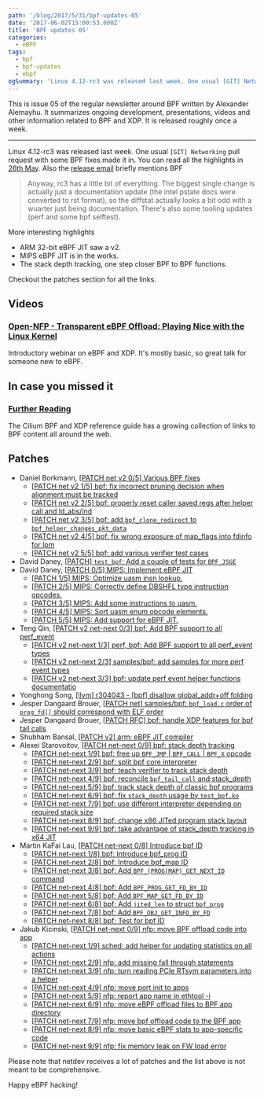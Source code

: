 ```yaml
---
path: '/blog/2017/5/31/bpf-updates-05'
date: '2017-06-02T15:00:53.000Z'
title: 'BPF updates 05'
categories:
  - eBPF
tags:
  - bpf
  - bpf-updates
  - ebpf
ogSummary: 'Linux 4.12-rc3 was released last week. One usual [GIT] Networking pull request with some BPF fixes made it in. You can read all the highlights in 26th May. Also the release email briefly mentions BPF. Anyway, rc3 has a little bit of everything. The biggest single change is actually just a documentation update (the intel pstate docs were converted to rst format), so the diffstat actually looks a bit odd with a wuarter just being documentation. There's also some tooling updates (perf and some bpf selftest).More interesting highlights'
---
```


This is issue 05 of the regular newsletter around BPF written by Alexander Alemayhu. It summarizes ongoing development, presentations, videos and other information related to BPF and XDP. It is released roughly once a week.

---

Linux 4.12-rc3 was released last week. One usual `[GIT] Networking` pull request with some BPF fixes made it in. You can read all the highlights in [26th May](http://www.mail-archive.com/linux-kernel@vger.kernel.org/msg1406659.html). Also the [release email](http://www.mail-archive.com/linux-kernel@vger.kernel.org/msg1407286.html) briefly mentions BPF

> Anyway, rc3 has a little bit of everything. The biggest single change is actually just a documentation update (the intel pstate docs were converted to rst format), so the diffstat actually looks a bit odd with a wuarter just being documentation. There's also some tooling updates (perf and some bpf selftest).

More interesting highlights

- ARM 32-bit eBPF JIT saw a v2.
- MIPS eBPF JIT is in the works.
- The stack depth tracking, one step closer BPF to BPF functions.

Checkout the patches section for all the links.

## Videos

### [Open-NFP - Transparent eBPF Offload: Playing Nice with the Linux Kernel](https://www.youtube.com/watch?v=W2v7zgUGp8A)

Introductory webinar on eBPF and XDP. It's mostly basic, so great talk for someone new to eBPF.

## In case you missed it

### [Further Reading](http://docs.cilium.io/en/stable/bpf/#further-reading)

The Cilium BPF and XDP reference guide has a growing collection of links to BPF content all around the web.

## Patches

- Daniel Borkmann, [[PATCH net v2 0/5] Various BPF fixes](https://www.mail-archive.com/netdev@vger.kernel.org/msg170113.html)
  - [[PATCH net v2 1/5] bpf: fix incorrect pruning decision when alignment must be tracked](https://www.mail-archive.com/netdev@vger.kernel.org/msg170112.html)
  - [[PATCH net v2 2/5] bpf: properly reset caller saved regs after helper call and ld_abs/ind](https://www.mail-archive.com/netdev@vger.kernel.org/msg170115.html)
  - [[PATCH net v2 3/5] bpf: add `bpf_clone_redirect` to `bpf_helper_changes_pkt_data`](https://www.mail-archive.com/netdev@vger.kernel.org/msg170114.html)
  - [[PATCH net v2 4/5] bpf: fix wrong exposure of map_flags into fdinfo for lpm](https://www.mail-archive.com/netdev@vger.kernel.org/msg170116.html)
  - [[PATCH net v2 5/5] bpf: add various verifier test cases](https://www.mail-archive.com/netdev@vger.kernel.org/msg170111.html)
- David Daney, [[PATCH] `test_bpf`: Add a couple of tests for `BPF_JSGE`](https://www.spinics.net/lists/netdev/msg436901.html)
- David Daney, [[PATCH 0/5] MIPS: Implement eBPF JIT](https://www.spinics.net/lists/kernel/msg2517660.html)
  - [[PATCH 1/5] MIPS: Optimize uasm insn lookup.](https://www.spinics.net/lists/kernel/msg2517665.html)
  - [[PATCH 2/5] MIPS: Correctly define DBSHFL type instruction opcodes.](https://www.spinics.net/lists/kernel/msg2517661.html)
  - [[PATCH 3/5] MIPS: Add some instructions to uasm.](https://www.spinics.net/lists/kernel/msg2517662.html)
  - [[PATCH 4/5] MIPS: Sort uasm enum opcode elements.](https://www.spinics.net/lists/kernel/msg2517663.html)
  - [[PATCH 5/5] MIPS: Add support for eBPF JIT.](https://www.spinics.net/lists/kernel/msg2517664.html)
- Teng Qin, [[PATCH v2 net-next 0/3] bpf: Add BPF support to all perf_event](https://www.spinics.net/lists/netdev/msg437068.html)
  - [[PATCH v2 net-next 1/3] perf, bpf: Add BPF support to all perf_event types](https://www.spinics.net/lists/kernel/msg2517762.html)
  - [[PATCH v2 net-next 2/3] samples/bpf: add samples for more perf event types](https://www.spinics.net/lists/kernel/msg2517761.html)
  - [[PATCH v2 net-next 3/3] bpf: update perf event helper functions documentatio](https://www.spinics.net/lists/kernel/msg2517763.html)
- Yonghong Song, [[llvm] r304043 - [bpf] disallow global_addr+off folding](http://llvm.org/viewvc/llvm-project?view=revision&revision=304043)
- Jesper Dangaard Brouer, [[PATCH net] samples/bpf: `bpf_load.c` order of `prog_fd[]` should correspond with ELF order](https://patchwork.ozlabs.org/patch/768589/)
- Jesper Dangaard Brouer, [[PATCH RFC] bpf: handle XDP features for bpf tail calls](https://patchwork.ozlabs.org/patch/768529/)
- Shubham Bansal, [[PATCH v2] arm: eBPF JIT compiler](https://www.spinics.net/lists/arm-kernel/msg583771.html)
- Alexei Starovoitov, [[PATCH net-next 0/9] bpf: stack depth tracking](https://www.spinics.net/lists/netdev/msg437603.html)
  - [[PATCH net-next 1/9] bpf: free up `BPF_JMP` | `BPF_CALL` | `BPF_X` opcode](https://www.spinics.net/lists/netdev/msg437607.html)
  - [[PATCH net-next 2/9] bpf: split bpf core interpreter](https://www.spinics.net/lists/netdev/msg437602.html)
  - [[PATCH net-next 3/9] bpf: teach verifier to track stack depth](https://www.spinics.net/lists/netdev/msg437605.html)
  - [[PATCH net-next 4/9] bpf: reconcile `bpf_tail_call` and stack_depth](https://www.spinics.net/lists/netdev/msg437610.html)
  - [[PATCH net-next 5/9] bpf: track stack depth of classic bpf programs](https://www.spinics.net/lists/netdev/msg437611.html)
  - [[PATCH net-next 6/9] bpf: fix `stack_depth` usage by `test_bpf.ko`](https://www.spinics.net/lists/netdev/msg437612.html)
  - [[PATCH net-next 7/9] bpf: use different interpreter depending on required stack size](https://www.spinics.net/lists/netdev/msg437613.html)
  - [[PATCH net-next 8/9] bpf: change x86 JITed program stack layout](https://www.spinics.net/lists/netdev/msg437606.html)
  - [[PATCH net-next 9/9] bpf: take advantage of stack_depth tracking in x64 JIT](https://www.spinics.net/lists/netdev/msg437609.html)
- Martin KaFai Lau, [[PATCH net-next 0/8] Introduce bpf ID](https://www.mail-archive.com/netdev@vger.kernel.org/msg170871.html)
  - [[PATCH net-next 1/8] bpf: Introduce bpf_prog ID](https://www.mail-archive.com/netdev@vger.kernel.org/msg170872.html)
  - [[PATCH net-next 2/8] bpf: Introduce bpf_map ID](https://www.mail-archive.com/netdev@vger.kernel.org/msg170873.html)
  - [[PATCH net-next 3/8] bpf: Add `BPF_(PROG|MAP)_GET_NEXT_ID` command](https://www.mail-archive.com/netdev@vger.kernel.org/msg170874.html)
  - [[PATCH net-next 4/8] bpf: Add `BPF_PROG_GET_FD_BY_ID`](https://www.mail-archive.com/netdev@vger.kernel.org/msg170870.html)
  - [[PATCH net-next 5/8] bpf: Add `BPF_MAP_GET_FD_BY_ID`](https://www.mail-archive.com/netdev@vger.kernel.org/msg170876.html)
  - [[PATCH net-next 6/8] bpf: Add `jited_len` to struct `bpf_prog`](https://www.mail-archive.com/netdev@vger.kernel.org/msg170877.html)
  - [[PATCH net-next 7/8] bpf: Add `BPF_OBJ_GET_INFO_BY_FD`](https://www.mail-archive.com/netdev@vger.kernel.org/msg170869.html)
  - [[PATCH net-next 8/8] bpf: Test for bpf ID](https://www.mail-archive.com/netdev@vger.kernel.org/msg170875.html)
- Jakub Kicinski, [[PATCH net-next 0/9] nfp: move BPF offload code into app](https://www.mail-archive.com/netdev@vger.kernel.org/msg170996.html)
  - [[PATCH net-next 1/9] sched: add helper for updating statistics on all actions](https://www.mail-archive.com/netdev@vger.kernel.org/msg170995.html)
  - [[PATCH net-next 2/9] nfp: add missing fall through statements](https://www.mail-archive.com/netdev@vger.kernel.org/msg170992.html)
  - [[PATCH net-next 3/9] nfp: turn reading PCIe RTsym parameters into a helper](https://www.mail-archive.com/netdev@vger.kernel.org/msg170994.html)
  - [[PATCH net-next 4/9] nfp: move port init to apps](https://www.mail-archive.com/netdev@vger.kernel.org/msg170993.html)
  - [[PATCH net-next 5/9] nfp: report app name in ethtool -i](https://www.mail-archive.com/netdev@vger.kernel.org/msg170987.html)
  - [[PATCH net-next 6/9] nfp: move eBPF offload files to BPF app directory](https://www.mail-archive.com/netdev@vger.kernel.org/msg170989.html)
  - [[PATCH net-next 7/9] nfp: move bpf offload code to the BPF app](https://www.mail-archive.com/netdev@vger.kernel.org/msg170988.html)
  - [[PATCH net-next 8/9] nfp: move basic eBPF stats to app-specific code](https://www.mail-archive.com/netdev@vger.kernel.org/msg170990.html)
  - [[PATCH net-next 9/9] nfp: fix memory leak on FW load error](https://www.mail-archive.com/netdev@vger.kernel.org/msg170991.html)

Please note that netdev receives a lot of patches and the list above is not meant to be comprehensive.

Happy eBPF hacking!
